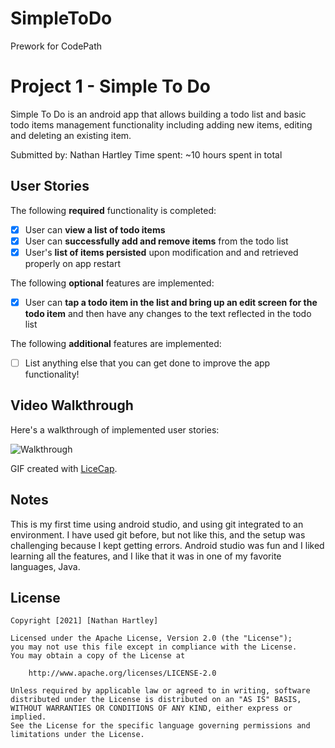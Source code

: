 # SimpleToDo
Prework for CodePath

# Project 1 - Simple To Do

Simple To Do is an android app that allows building a todo list and basic todo items management functionality including adding new items, editing and deleting an existing item.

Submitted by: Nathan Hartley
Time spent: ~10 hours spent in total

## User Stories

The following **required** functionality is completed:

* [x] User can **view a list of todo items**
* [x] User can **successfully add and remove items** from the todo list
* [x] User's **list of items persisted** upon modification and and retrieved properly on app restart

The following **optional** features are implemented:

* [x] User can **tap a todo item in the list and bring up an edit screen for the todo item** and then have any changes to the text reflected in the todo list

The following **additional** features are implemented:

* [ ] List anything else that you can get done to improve the app functionality!

## Video Walkthrough

Here's a walkthrough of implemented user stories:

<img src='http://i.imgur.com/link/to/your/gif/file.gif' title='Walkthrough' width='' alt='Walkthrough' />

GIF created with [LiceCap](http://www.cockos.com/licecap/).

## Notes

This is my first time using android studio, and using git integrated to an environment. I have used git before, but not like this, and the setup was challenging because I kept getting errors.
Android studio was fun and I liked learning all the features, and I like that it was in one of my favorite languages, Java.

## License

    Copyright [2021] [Nathan Hartley]

    Licensed under the Apache License, Version 2.0 (the "License");
    you may not use this file except in compliance with the License.
    You may obtain a copy of the License at

        http://www.apache.org/licenses/LICENSE-2.0

    Unless required by applicable law or agreed to in writing, software
    distributed under the License is distributed on an "AS IS" BASIS,
    WITHOUT WARRANTIES OR CONDITIONS OF ANY KIND, either express or implied.
    See the License for the specific language governing permissions and
    limitations under the License.

